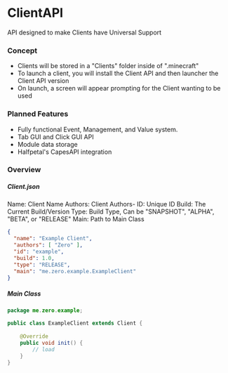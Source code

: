 # ClientAPI
API designed to make Clients have Universal Support

### Concept
* Clients will be stored in a "Clients" folder inside of ".minecraft"
* To launch a client, you will install the Client API and then launcher the Client API version
* On launch, a screen will appear prompting for the Client wanting to be used

### Planned Features
* Fully functional Event, Management, and Value system.
* Tab GUI and Click GUI API
* Module data storage
* Halfpetal's CapesAPI integration

### Overview

##### Client.json
Name: Client Name
Authors: Client Authors-
ID: Unique ID
Build: The Current Build/Version
Type: Build Type, Can be "SNAPSHOT", "ALPHA", "BETA", or "RELEASE"
Main: Path to Main Class
```json
{
  "name": "Example Client",
  "authors": [ "Zero" ],
  "id": "example",
  "build": 1.0,
  "type": "RELEASE",
  "main": "me.zero.example.ExampleClient"
}
```
##### Main Class
```java
package me.zero.example;

public class ExampleClient extends Client {
    
    @Override
    public void init() {
        // load
    }
}
```